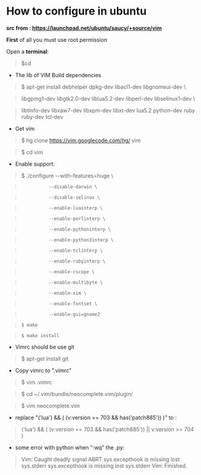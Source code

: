 # How to configure in ubuntu


**__src from : https://launchpad.net/ubuntu/saucy/+source/vim__**

__First__ of all you must use root permission

Open a __terminal__:
> $cd

- The lib of VIM Build dependencies

> $ apt-get install debhelper dpkg-dev libacl1-dev libgnomeui-dev \

>    libgpmg1-dev libgtk2.0-dev liblua5.2-dev libperl-dev libselinux1-dev \
 
>    libtinfo-dev libxaw7-dev libxpm-dev libxt-dev lua5.2 python-dev ruby ruby-dev tcl-dev

- Get vim

> $ hg clone https://vim.googlecode.com/hg/ vim

> $ cd vim

- Enable support:

> $ ./configure --with-features=huge \

>               --disable-darwin \

>               --disable-selinux \ 

>               --enable-luainterp \ 

>               --enable-perlinterp \

>               --enable-pythoninterp \ 

>               --enable-python3interp \ 

>               --enable-tclinterp \

>               --enable-rubyinterp \

>               --enable-cscope \

>               --enable-multibyte \

>               --enable-xim \

>               --enable-fontset \

>               --enable-gui=gnome2


>     $ make


>     $ make install

    
- Vimrc should be use git

> $ apt-get install git

- Copy vimrc to ".vimrc"

> $ vim .vimrc


> $ cd ~/.vim/bundle/neocomplete.vim/plugin/

> $ vim neocomplete.vim

- replace "('lua') && ( (v:version == 703 && has('patch885')) )" to :

> ('lua') && ( (v:version == 703 && has('patch885')) || v:version >= 704 )

- some error with python when ":wq" the .py:

>  Vim: Caught deadly signal ABRT
sys.excepthook is missing
lost sys.stderr
sys.excepthook is missing
lost sys.stderr
Vim: Finished.
